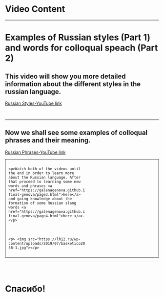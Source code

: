 <h1>
  Video Content
  </h1>
  <hr>
  <h1> Examples of Russian styles (Part 1) and words for colloqual speach (Part 2) </h1>

<h2>
  This video will show you more detailed information about the different styles in the russian language.
 </h2>

<a href="https://www.youtube.com/watch?v=Be26xKtw9tY"> Russian Styles-YouTube link </a>
 
  <br>
  <hr>

<h2>
  Now we shall see some examples of colloqual phrases and their meaning. 
  </h2>
  
 <a href="https://www.youtube.com/watch?v=x9kMgjaRPm0"> Russian Phrases-YouTube link </a>




  <style>

{
  box-sizing: border-box;
}

.column {
  float: left;
  width: 50%;
  padding: 10px;
}

.row {
   border: 1px solid black;
}

.row:after {
  content: "";
  display: table;
  clear: both;
}

@media screen and (max-width: 600px) {
  .column {
    width: 100%;
  }
}

</style>

<div class="row">
  <div class="column">
    
    <p>Watch both of the videos until the end in order to learn more about the Russian language. After that proceed to learning some new words and phrases <a href="https://galenagenova.github.io/sml5202-final-genova/page3.html">here</a> and gaing knowledge about the formation of some Russian slang words <a href="https://galenagenova.github.io/sml5202-final-genova/page4.html">here </a>.</p>
  </div>
  <div class="column">
    
    <p> <img src="https://lh12.ru/wp-content/uploads/2019/07/basketico2019-38-1.jpg"></p>
  </div>
</div>
<hr>
<br> 
  <h1 lang="ru"> Спасибо! </h1>
